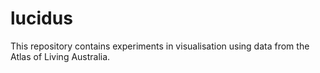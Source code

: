 # lucidus

This repository contains experiments in visualisation using data from the Atlas of Living Australia. 
